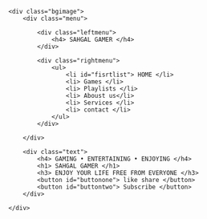 <!DOCTYPE html>
<html>
<head>
	<meta name="viewport" content="width=device-width, initial-scale=1.0">
	<title>AD WEBSITE</title>
	<link rel="stylesheet" type="text/css" href="style.css">
		 <link href='http://fonts.googleapis.com/css?family=Montserrat:400,700%7CPT+Serif:400,700,400italic' rel='stylesheet'>
		  <link href="https://fonts.googleapis.com/css?family=Montserrat|Open+Sans" rel="stylesheet">
</head>
<body>

	<div class="bgimage">
		<div class="menu">
			
			<div class="leftmenu">
				<h4> SAHGAL GAMER </h4>
			</div>

			<div class="rightmenu">
				<ul>
					<li id="fisrtlist"> HOME </li>
					<li> Games </li>
					<li> Playlists </li>
					<li> Aboust us</li>
					<li> Services </li>
					<li> contact </li>
				</ul>
			</div>

		</div>

		<div class="text">
			<h4> GAMING • ENTERTAINING • ENJOYING </h4>
			<h1> SAHGAL GAMER </h1>
			<h3> ENJOY YOUR LIFE FREE FROM EVERYONE </h3>
			<button id="buttonone"> like share </button>
			<button id="buttontwo"> Subscribe </button> 
		</div>

	</div>

</body>
</html>
